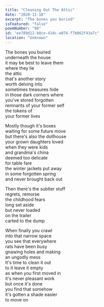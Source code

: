 ```yaml
---
title: "Cleaning Out The Attic"
date: "2020-11-18"
excerpt: "The bones you buried"
isFeatured: "false"
poemNumber: "98"
id: "ee789d12-b8ce-41dc-a074-f7b862f43a7c"
location: "Unknown"
---
```


The bones you buried  
underneath the house  
it may be best to leave them  
where they lie  
the attic  
that's another story  
worth delving into  
sometimes treasures hide  
in those dark corners where  
you've stored forgotten  
remnants of your former self  
the tokens of  
your former lives

Mostly though it's boxes  
waiting for some future move  
but there's also the dollhouse  
your grown daughters loved  
when they were kids  
and grandma's china  
deemed too delicate  
for table fare  
the winter jackets put away  
in some forgotten spring  
and never brought back out

Then there's the subtler stuff  
regrets, remorse  
the childhood fears  
long set aside  
but never loaded  
on the trailer  
carted to the dump

When finally you crawl  
into that narrow space  
you see that everywhere  
rats have been busy  
gnawing holes and making  
an ungodly mess  
It's time to clean it out  
to it leave it empty  
as when you first moved in  
it's never pleasant work  
but once it's done  
you find that somehow  
it's gotten a shade easier  
to move on
